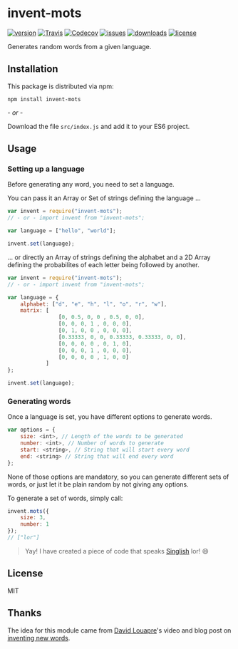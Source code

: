 # invent-mots

[![version](https://img.shields.io/npm/v/invent-mots.svg)](http://npm.im/invent-mots)
[![Travis](https://img.shields.io/travis/AntonioVdlC/invent-mots.svg?branch=master)](https://travis-ci.org/AntonioVdlC/invent-mots)
[![Codecov](https://img.shields.io/codecov/c/github/AntonioVdlC/invent-mots.svg)](https://codecov.io/github/AntonioVdlC/invent-mots)
[![issues](https://img.shields.io/github/issues-raw/antoniovdlc/invent-mots.svg)](https://github.com/AntonioVdlC/invent-mots/issues)
[![downloads](https://img.shields.io/npm/dt/invent-mots.svg)](http://npm.im/invent-mots)
[![license](https://img.shields.io/npm/l/invent-mots.svg)](http://opensource.org/licenses/MIT)

Generates random words from a given language.

## Installation

This package is distributed via npm:

```
npm install invent-mots
```

*- or -*

Download the file `src/index.js` and add it to your ES6 project.

## Usage

### Setting up a language

Before generating any word, you need to set a language.

You can pass it an Array or Set of strings defining the language ...

```javascript
var invent = require("invent-mots");
// - or - import invent from "invent-mots";

var language = ["hello", "world"];

invent.set(language);
```

... or directly an Array of strings defining the alphabet and a 2D Array defining the probabilites of each letter being followed by another.

```javascript
var invent = require("invent-mots");
// - or - import invent from "invent-mots";

var language = {
	alphabet: ["d", "e", "h", "l", "o", "r", "w"],
	matrix: [
				[0, 0.5, 0, 0 , 0.5, 0, 0],
				[0, 0, 0, 1 , 0, 0, 0],
				[0, 1, 0, 0 , 0, 0, 0],
				[0.33333, 0, 0, 0.33333, 0.33333, 0, 0],
				[0, 0, 0, 0 , 0, 1, 0],
				[0, 0, 0, 1 , 0, 0, 0],
				[0, 0, 0, 0 , 1, 0, 0]
			]
};

invent.set(language);
```

### Generating words

Once a language is set, you have different options to generate words.

```javascript
var options = {
	size: <int>, // Length of the words to be generated
	number: <int>, // Number of words to generate
	start: <string>, // String that will start every word
	end: <string> // String that will end every word
};
```

None of those options are mandatory, so you can generate different sets of words, or just let it be plain random by not giving any options.

To generate a set of words, simply call:

```javascript
invent.mots({
	size: 3,
	number: 1
});
// ["lor"]
```
> Yay! I have created a piece of code that speaks [Singlish](https://en.wikipedia.org/wiki/Singlish) lor! :smile:

## License
MIT

## Thanks
The idea for this module came from [David Louapre](https://twitter.com/dlouapre)'s video and blog post on [inventing new words](https://sciencetonnante.wordpress.com/2015/10/16/la-machine-a-inventer-des-mots-video/).
